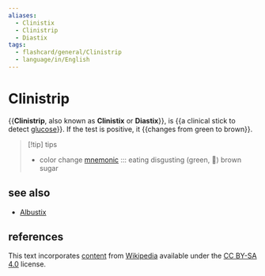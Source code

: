 ```yaml
---
aliases:
  - Clinistix
  - Clinistrip
  - Diastix
tags:
  - flashcard/general/Clinistrip
  - language/in/English
---
```


# Clinistrip

{{__Clinistrip__, also known as __Clinistix__ or __Diastix__}}, is {{a clinical stick to detect [glucose](glucose.md)}}. If the test is positive, it {{changes from green to brown}}. <!--SR:!2024-03-11,220,310!2024-12-15,429,290!2024-04-29,187,230-->

> [!tip] tips
>
> - color change [mnemonic](mnemonic.md) ::: eating disgusting (green, 🤢) brown sugar <!--SR:!2024-05-02,107,278!2024-03-12,4,280-->

## see also

- [Albustix](Albustix.md)

## references

This text incorporates [content](https://en.wikipedia.org/wiki/Clinistrip) from [Wikipedia](Wikipedia.md) available under the [CC BY-SA 4.0](https://creativecommons.org/licenses/by-sa/4.0/) license.
